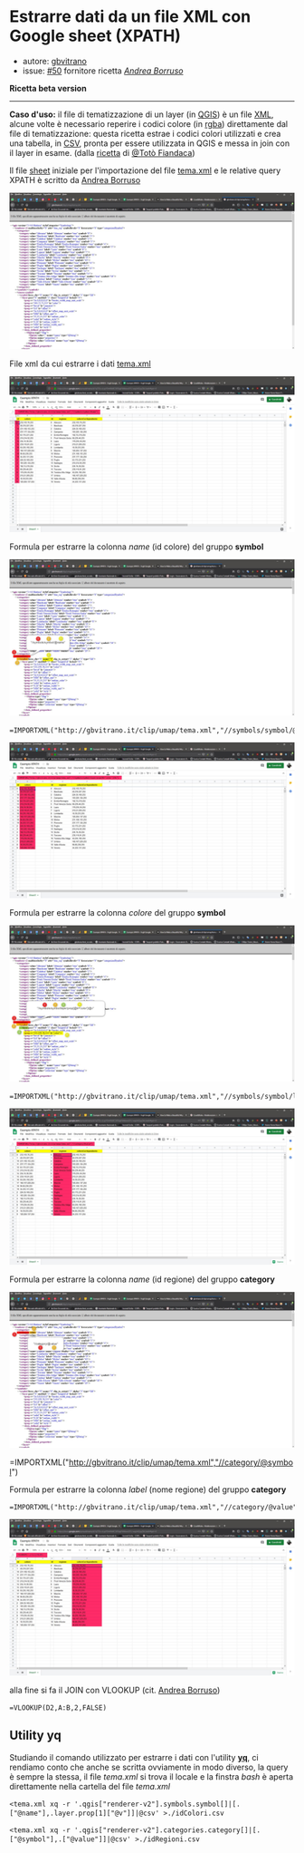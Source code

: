 # Estrarre dati da un file XML con Google sheet (XPATH)

* autore: [gbvitrano](https://twitter.com/gbvitrano)
* issue: [#50](https://github.com/opendatasicilia/tansignari/issues/50) fornitore ricetta _[Andrea Borruso](https://twitter.com/aborruso?lang=it)_

**Ricetta beta version**

---

**Caso d'uso:** il file di tematizzazione di un layer (in [QGIS](https://qgis.org/it/site/)) è un file [XML](https://it.wikipedia.org/wiki/XML), alcune volte è necessario reperire i codici colore (in [rgba](https://it.wikipedia.org/wiki/RGBA)) direttamente dal file di tematizzazione: questa ricetta estrae i codici colori utilizzati e crea una tabella, in [CSV](https://it.wikipedia.org/wiki/Comma-separated_values), pronta per essere utilizzata in QGIS e messa in join con il layer in esame. (dalla [ricetta](https://tansignari.readthedocs.io/it/latest/ricette/script/Estrarre_dati_da_file_XML.html#utility-xmlstarlet-con-linguaggio-xpath) di [@Totò Fiandaca](https://twitter.com/totofiandaca?lang=it))

Il file [sheet](https://docs.google.com/spreadsheets/d/1tjXYrhP2nggPxML3Vay2Ycab7ikACQ95scRHLjo_GYc/edit#gid=0) iniziale per l'importazione del file [tema.xml](https://gist.githubusercontent.com/aborruso/5452bbecbacfce8ac61b5cc8165ac0d4/raw/0b0243ac25361726fd1a112e8bdea7920d1d487b/tema.xml) e le relative query XPATH è scritto da [Andrea Borruso](https://twitter.com/aborruso?lang=it)

![](/img/xpath/xml_00.jpg)

File xml da cui estrarre i dati [tema.xml](http://gbvitrano.it/clip/umap/tema.xml)

![](/img/xpath/sheet_01.jpg)

Formula per estrarre la colonna *name* (id colore) del gruppo **symbol**

![](/img/xpath/xml_01.jpg)

```
=IMPORTXML("http://gbvitrano.it/clip/umap/tema.xml","//symbols/symbol/@name")
```

![](/img/xpath/sheet_02.jpg)

Formula per estrarre la colonna *colore* del gruppo **symbol**

![](/img/xpath/xml_02.jpg)

```
=IMPORTXML("http://gbvitrano.it/clip/umap/tema.xml","//symbols/symbol/layer/prop[@k='color']/@v")
```

![](/img/xpath/sheet_03.jpg)

Formula per estrarre la colonna *name* (id regione) del gruppo **category**

![](/img/xpath/xml_03.jpg)

=IMPORTXML("http://gbvitrano.it/clip/umap/tema.xml","//category/@symbol")

Formula per estrarre la colonna *label* (nome regione) del gruppo **category**

```
=IMPORTXML("http://gbvitrano.it/clip/umap/tema.xml","//category/@value")
```

![](/img/xpath/sheet_04.jpg)

alla fine si fa il JOIN con VLOOKUP (cit. [Andrea Borruso](https://twitter.com/aborruso?lang=it))

```
=VLOOKUP(D2,A:B,2,FALSE)
```

## Utility yq
Studiando il comando utilizzato per estrarre i dati con l'utility **[yq](https://stedolan.github.io/jq/)**, ci rendiamo conto che anche se scritta ovviamente in modo diverso, la query è sempre la stessa, il file *tema.xml* si trova il locale e la finstra *bash* è aperta direttamente nella cartella del file *tema.xml*

```
<tema.xml xq -r '.qgis["renderer-v2"].symbols.symbol[]|[.["@name"],.layer.prop[1]["@v"]]|@csv' >./idColori.csv
```
```
<tema.xml xq -r '.qgis["renderer-v2"].categories.category[]|[.["@symbol"],.["@value"]]|@csv' >./idRegioni.csv
```



